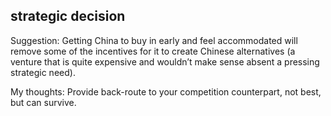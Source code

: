

## strategic decision
Suggestion: Getting China to buy in early and feel accommodated will remove some of the incentives for it to create Chinese alternatives (a venture that is quite expensive and wouldn’t make sense absent a pressing strategic need).

My thoughts:
Provide back-route to your competition counterpart, not best, but can survive. 
